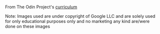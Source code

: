 From The Odin Project's [curriculum](http://www.theodinproject.com/courses/web-development-101/lessons/html-css)

Note:
Images used are under copyright of Google LLC and are solely used for only educational purposes only and no marketing any kind are/were done on these images